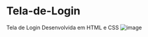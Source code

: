 # Tela-de-Login
Tela de Login Desenvolvida em HTML e CSS
![image](https://github.com/Joao-Vitor-Marques-Braga/Tela-de-Login/assets/102833436/19eabb0e-604f-45b1-b505-2e8d3a317a7d)
